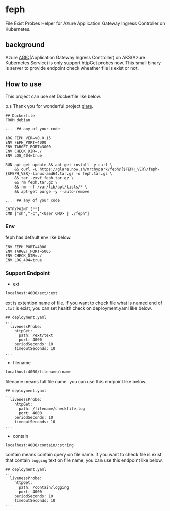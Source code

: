 # feph

File Exist Probes Helper for Azure Application Gateway Ingress Controller on Kubernetes.

## background

Azure [AGIC](https://github.com/Azure/application-gateway-kubernetes-ingress)(Application Gateway Ingress Controller) on AKS(Azure Kubernetes Service) is only support httpGet probes now. This small binary is server to provide endpoint check wheather file is exist or not.

## How to use

This project can use set Dockerfile like below. 

p.s Thank you for wonderful project [glare](https://github.com/Contextualist/glare).

```
## Dockerfile
FROM debian

...  ## any of your code

ARG FEPH_VER=v0.0.15
ENV FEPH_PORT=4000
ENV TARGET_PORT=3000
ENV CHECK_DIR=./
ENV LOG_404=true

RUN apt-get update && apt-get install -y curl \
    && curl -L https://glare.now.sh/mrchypark/feph@{$FEPH_VER}/feph-{$FEPH_VER}-linux-amd64.tar.gz -o feph.tar.gz \
    && tar -zxvf feph.tar.gz \
    && rm feph.tar.gz \
    && rm -rf /var/lib/apt/lists/* \
    && apt-get purge -y --auto-remove

...  ## any of your code

ENTRYPOINT [""]
CMD ["sh","-c","<User CMD> | ./feph"]

```

### Env

feph has default env like below.

```
ENV FEPH_PORT=4000
ENV TARGET_PORT=5005
ENV CHECK_DIR=./
ENV LOG_404=true

```

### Support Endpoint

- ext
```
localhost:4000/ext/:ext
```

ext is extention name of file. If you want to check file what is named end of `.txt` is exist, you can set health check on deployment.yaml like below.

```
## deployment.yaml
...
  livenessProbe:
    httpGet:
      path: /ext/text
      port: 4000
    periodSeconds: 10
    timeoutSeconds: 10
...
```

- filename
```
localhost:4000/filename/:name
```

filename means full file name. you can use this endpoint like below.

```
## deployment.yaml
...
  livenessProbe:
    httpGet:
      path: /filename/checkfile.log
      port: 4000
    periodSeconds: 10
    timeoutSeconds: 10
...
```


- contain
```
localhost:4000/contain/:string
```

contain means contain query on file name. if you want to check file is exist that contain `logging` text on file name, you can use this endpoint like below.

```
## deployment.yaml
...
  livenessProbe:
    httpGet:
      path: /contain/logging
      port: 4000
    periodSeconds: 10
    timeoutSeconds: 10
...
```
